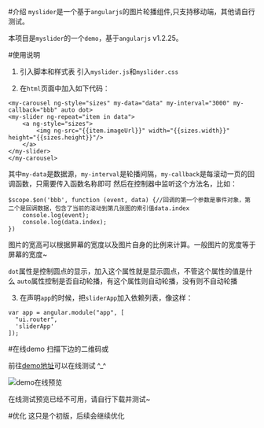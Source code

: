 #介绍
`myslider`是一个基于`angularjs`的图片轮播组件,只支持移动端，其他请自行测试。

本项目是`myslider`的一个`demo`，基于`angularjs` v1.2.25。

#使用说明
1. 引入脚本和样式表
  引入`myslider.js`和`myslider.css`

2. 在`html`页面中加入如下代码：

  ```
<my-carousel ng-style="sizes" my-data="data" my-interval="3000" my-callback="bbb" auto dot>
  <my-slider ng-repeat="item in data">
      <a ng-style="sizes">
          <img ng-src="{{item.imageUrl}}" width="{{sizes.width}}" height="{{sizes.height}}"/>
      </a>
  </my-slider>
</my-carousel>
  ```

  其中`my-data`是数据源，`my-interval`是轮播间隔，`my-callback`是每滚动一页的回调函数，只需要传入函数名称即可
  然后在控制器中监听这个方法名，比如：
  ```
  $scope.$on('bbb', function (event, data) {//回调的第一个参数是事件对象，第二个是回调数据，包含了当前的滚动到第几张图的索引值data.index
      console.log(event);
      console.log(data.index);
  })

  ```

  图片的宽高可以根据屏幕的宽度以及图片自身的比例来计算。一般图片的宽度等于屏幕的宽度~

  `dot`属性是控制圆点的显示，加入这个属性就是显示圆点，不管这个属性的值是什么
  `auto`属性控制是否自动轮播，有这个属性则自动轮播，没有则不自动轮播

3. 在声明`app`的时候，把`sliderApp`加入依赖列表，像这样：

  ```
var app = angular.module("app", [
    "ui.router",
    'sliderApp'
]);
  ```

#在线demo
扫描下边的二维码或

前往[demo地址](http://codeyoo.com/demos/myslider/main.html#/index)可以在线测试 ^_^

![demo在线预览](http://img.codeyoo.com/myslider/preview.jpg)

在线测试预览已经不可用，请自行下载并测试~

#优化
这只是个初版，后续会继续优化
